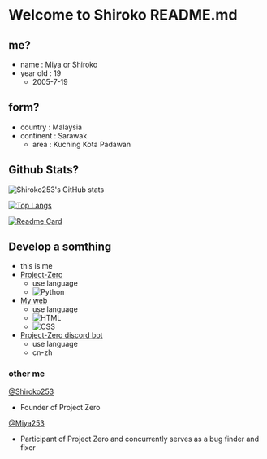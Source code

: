 # Welcome to Shiroko README.md

## me?
- name : Miya or Shiroko
- year old : 19
  - 2005-7-19

## form?
- country : Malaysia
- continent : Sarawak
  - area : Kuching Kota Padawan

## Github Stats?
![Shiroko253's GitHub stats](https://github-readme-stats.vercel.app/api?username=Shiroko253&show_icons=true&theme=cobalt)

[![Top Langs](https://github-readme-stats.vercel.app/api/top-langs/?username=Shiroko253&layout=compact&show_icons=true&theme=cobalt)](https://github.com/Shiroko253/github-readme-stats)

[![Readme Card](https://github-readme-stats.vercel.app/api/pin/?username=Shiroko253&repo=Project-Zero&theme=dracula)](https://github.com/Shiroko253/Project-Zero)
## Develop a somthing
- this is me
- [Project-Zero](https://github.com/xuemeng1987/Project-Zero)
   - use language
   - ![Python](https://img.shields.io/badge/Python-blue?logo=python&logoColor=white&style=flat-square)
- [My web](https://Shiroko253.github.io/ShirokoHub/)
  - use language
  - ![HTML](https://img.shields.io/badge/HTML-orange?logo=html5&logoColor=white&style=flat)
  - ![CSS](https://img.shields.io/badge/CSS-blue?logo=css3&logoColor=white&style=flat)
- [Project-Zero discord bot](https://discord.com/oauth2/authorize?client_id=852046004550238258&permissions=15&scope=bot)
  - use language
  - cn-zh
 
### other me

[@Shiroko253](https://github.com/Shiroko253)
- Founder of Project Zero

[@Miya253](https://github.com/Miya253)
- Participant of Project Zero and concurrently serves as a bug finder and fixer
